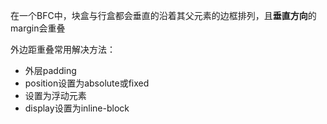 在一个BFC中，块盒与行盒都会垂直的沿着其父元素的边框排列，且**垂直方向**的margin会重叠

外边距重叠常用解决方法：
- 外层padding
- position设置为absolute或fixed
- 设置为浮动元素
- display设置为inline-block

